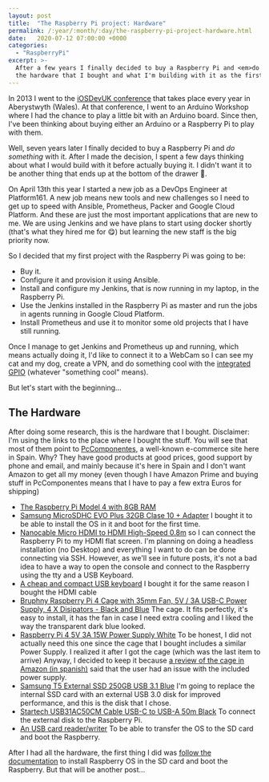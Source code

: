 ```yaml
---
layout: post
title:  "The Raspberry Pi project: Hardware"
permalink: /:year/:month/:day/the-raspberry-pi-project-hardware.html
date:   2020-07-12 07:00:00 +0000
categories: 
  - "RaspberryPi"
excerpt: >-
  After a few years I finally decided to buy a Raspberry Pi and <em>do something</em> with it. In this post I talk about
  the hardware that I bought and what I'm building with it as the first step of my project.
---
```


In 2013 I went to the [iOSDevUK conference](https://www.iosdevuk.com/) that 
takes place every year in Aberystwyth (Wales). 
At that conference, I went to an Arduino Workshop where I had the chance to 
play a little bit with an Arduino board. Since then, I've been thinking about 
buying either an Arduino or a Raspberry Pi to play with them.

Well, seven years later I finally decided to buy a Raspberry Pi and 
_do something_ with it. After I made the decision, I spent a few days thinking
about what I would build with it before actually buying it. 
I didn't want it to be another thing that ends up at the bottom of the drawer 🤔. 

On April 13th this year I started a new job as a DevOps Engineer at Platform161.
A new job means new tools and new challenges so I need to get up to speed 
with Ansible, Prometheus, Packer and Google Cloud Platform. And these are just the
most important applications that are new to me. We are using Jenkins and we have 
plans to start using docker shortly (that's what they hired me for 😋) but 
learning the new staff is the big priority now.

So I decided that my first project with the Raspberry Pi was going to be:

* Buy it.
* Configure it and provision it using Ansible.
* Install and configure my Jenkins, that is now running in my laptop, in the
  Raspberry Pi.
* Use the Jenkins installed in the Raspberry Pi as master and run the 
  jobs in agents running in Google Cloud Platform.
* Install Prometheus and use it to monitor some old projects that I have still
  running.

Once I manage to get Jenkins and Prometheus up and running, which 
means actually doing it, I'd like to connect it to a WebCam so I can see my 
cat and my dog, create a VPN, and do something cool with the 
[integrated GPIO](https://www.raspberrypi.org/documentation/usage/gpio/)
(whatever "something cool" means).

But let's start with the beginning...

## The Hardware

After doing some research, this is the hardware that I bought. Disclaimer:
I'm using the links to the place where I bought the stuff. You will
see that most of them point to [PcComponentes](https://www.pccomponentes.com/), 
a well-known e-commerce site here in Spain. 
Why? They have good products at good prices, good support by phone and email, 
and mainly because it's here in Spain and I don't want Amazon to get
all my money (even though I have Amazon Prime and buying stuff in PcComponentes 
means that I have to pay a few extra Euros for shipping)

* [The Raspberry Pi Model 4 with 8GB RAM](https://www.pccomponentes.com/raspberry-pi-4-modelo-b-8gb)
* [Samsung MicroSDHC EVO Plus 32GB Clase 10 + Adapter](https://www.pccomponentes.com/samsung-microsdhc-evo-plus-32gb-clase-10-adaptador) I bought it to be able to
  install the OS in it and boot for the first time.
* [Nanocable Micro HDMI to HDMI High-Speed 0.8m](https://www.pccomponentes.com/nanocable-cable-micro-hdmi-a-hdmi-alta-velocidad-macho-macho-08m) so I can connect
  the Raspberry Pi to my HDMI flat screen.
  I'm planning on doing a headless installation (no Desktop) and everything
  I want to do can be done connecting via SSH. However, as we'll see in future 
  posts, it's not a bad idea to have a way to open the console and connect 
  to the Raspberry using the tty and a USB Keyboard.
* [A cheap and compact USB keyboard](https://www.amazon.es/gp/product/B017DNQ410/ref=ppx_yo_dt_b_asin_title_o00_s00?ie=UTF8&psc=1) I bought it for the same reason I bought the HDMI cable
* [Bruphny Raspberry Pi 4 Cage with 35mm Fan, 5V / 3A USB-C Power Supply, 4 X Disipators - Black and Blue](https://www.amazon.es/gp/product/B07X8MZPWP/ref=ppx_yo_dt_b_asin_title_o01_s00?ie=UTF8&psc=1)
  The cage. It fits perfectly, it's easy to install, it has the fan in case I
  need extra cooling and I liked the way the transparent dark blue looked.
* [Raspberry Pi 4 5V 3A 15W Power Supply White](https://www.pccomponentes.com/raspberry-fuente-de-alimentacion-usb-c-para-raspberry-pi-4-5v-3a-15w-blanca) 
  To be honest, I did not actually need this one since the cage that I bought
  includes a similar Power Supply. I realized it after I got the cage (which was 
  the last item to arrive) Anyway, I decided to keep it because [a review of 
  the cage in Amazon (in spanish)](https://www.amazon.es/gp/customer-reviews/R21LNZ2LQVACWS/ref=cm_cr_dp_d_rvw_ttl?ie=UTF8&ASIN=B07X8MZPWP) said that the user had an issue with the included 
  power supply.
* [Samsung T5 External SSD 250GB USB 3.1 Blue](https://www.pccomponentes.com/samsung-t5-ssd-externo-250gb-usb-31-azul)
  I'm going to replace the internal SSD card with an external USB 3.0 disk for
  improved performance, and this is the disk that I chose.
* [Startech USB31AC50CM Cable USB-C to USB-A 50m Black](https://www.pccomponentes.com/startech-usb31ac50cm-cable-usb-c-a-usb-a-macho-macho-50cm-negro)
  To connect the external disk to the Raspberry Pi.
* [An USB card reader/writer](https://www.amazon.es/gp/product/B07Y1SFRZB/ref=ppx_yo_dt_b_asin_title_o02_s00?ie=UTF8&psc=1)
  To be able to transfer the OS to the SD card and boot the Raspberry.


After I had all the hardware, the first thing I did was 
[follow the 
documentation](https://www.raspberrypi.org/documentation/installation/installing-images/mac.md)
to install Raspberry OS in the SD card and boot the Raspberry. But that 
will be another post...
